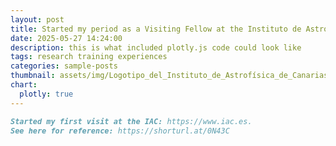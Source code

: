 ```yaml
---
layout: post
title: Started my period as a Visiting Fellow at the Instituto de Astrofísica de Canarias (IAC)!
date: 2025-05-27 14:24:00
description: this is what included plotly.js code could look like
tags: research training experiences
categories: sample-posts
thumbnail: assets/img/Logotipo_del_Instituto_de_Astrofísica_de_Canarias.svg
chart:
  plotly: true
---
```




````markdown
Started my first visit at the IAC: https://www.iac.es.
See here for reference: https://shorturl.at/0N43C
````